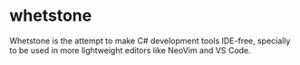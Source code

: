 # whetstone
Whetstone is the attempt to make C# development tools IDE-free, specially to be used in more lightweight editors like NeoVim and VS Code. 
